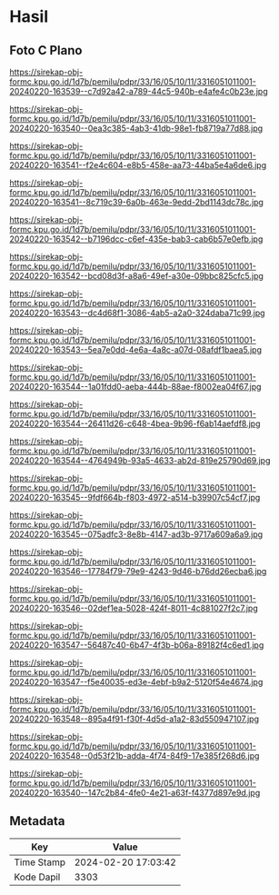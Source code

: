 # Hasil

## Foto C Plano

https://sirekap-obj-formc.kpu.go.id/1d7b/pemilu/pdpr/33/16/05/10/11/3316051011001-20240220-163539--c7d92a42-a789-44c5-940b-e4afe4c0b23e.jpg

https://sirekap-obj-formc.kpu.go.id/1d7b/pemilu/pdpr/33/16/05/10/11/3316051011001-20240220-163540--0ea3c385-4ab3-41db-98e1-fb8719a77d88.jpg

https://sirekap-obj-formc.kpu.go.id/1d7b/pemilu/pdpr/33/16/05/10/11/3316051011001-20240220-163541--f2e4c604-e8b5-458e-aa73-44ba5e4a6de6.jpg

https://sirekap-obj-formc.kpu.go.id/1d7b/pemilu/pdpr/33/16/05/10/11/3316051011001-20240220-163541--8c719c39-6a0b-463e-9edd-2bd1143dc78c.jpg

https://sirekap-obj-formc.kpu.go.id/1d7b/pemilu/pdpr/33/16/05/10/11/3316051011001-20240220-163542--b7196dcc-c6ef-435e-bab3-cab6b57e0efb.jpg

https://sirekap-obj-formc.kpu.go.id/1d7b/pemilu/pdpr/33/16/05/10/11/3316051011001-20240220-163542--bcd08d3f-a8a6-49ef-a30e-09bbc825cfc5.jpg

https://sirekap-obj-formc.kpu.go.id/1d7b/pemilu/pdpr/33/16/05/10/11/3316051011001-20240220-163543--dc4d68f1-3086-4ab5-a2a0-324daba71c99.jpg

https://sirekap-obj-formc.kpu.go.id/1d7b/pemilu/pdpr/33/16/05/10/11/3316051011001-20240220-163543--5ea7e0dd-4e6a-4a8c-a07d-08afdf1baea5.jpg

https://sirekap-obj-formc.kpu.go.id/1d7b/pemilu/pdpr/33/16/05/10/11/3316051011001-20240220-163544--1a01fdd0-aeba-444b-88ae-f8002ea04f67.jpg

https://sirekap-obj-formc.kpu.go.id/1d7b/pemilu/pdpr/33/16/05/10/11/3316051011001-20240220-163544--26411d26-c648-4bea-9b96-f6ab14aefdf8.jpg

https://sirekap-obj-formc.kpu.go.id/1d7b/pemilu/pdpr/33/16/05/10/11/3316051011001-20240220-163544--4764949b-93a5-4633-ab2d-819e25790d69.jpg

https://sirekap-obj-formc.kpu.go.id/1d7b/pemilu/pdpr/33/16/05/10/11/3316051011001-20240220-163545--9fdf664b-f803-4972-a514-b39907c54cf7.jpg

https://sirekap-obj-formc.kpu.go.id/1d7b/pemilu/pdpr/33/16/05/10/11/3316051011001-20240220-163545--075adfc3-8e8b-4147-ad3b-9717a609a6a9.jpg

https://sirekap-obj-formc.kpu.go.id/1d7b/pemilu/pdpr/33/16/05/10/11/3316051011001-20240220-163546--17784f79-79e9-4243-9d46-b76dd26ecba6.jpg

https://sirekap-obj-formc.kpu.go.id/1d7b/pemilu/pdpr/33/16/05/10/11/3316051011001-20240220-163546--02def1ea-5028-424f-8011-4c881027f2c7.jpg

https://sirekap-obj-formc.kpu.go.id/1d7b/pemilu/pdpr/33/16/05/10/11/3316051011001-20240220-163547--56487c40-6b47-4f3b-b06a-89182f4c6ed1.jpg

https://sirekap-obj-formc.kpu.go.id/1d7b/pemilu/pdpr/33/16/05/10/11/3316051011001-20240220-163547--f5e40035-ed3e-4ebf-b9a2-5120f54e4674.jpg

https://sirekap-obj-formc.kpu.go.id/1d7b/pemilu/pdpr/33/16/05/10/11/3316051011001-20240220-163548--895a4f91-f30f-4d5d-a1a2-83d550947107.jpg

https://sirekap-obj-formc.kpu.go.id/1d7b/pemilu/pdpr/33/16/05/10/11/3316051011001-20240220-163548--0d53f21b-adda-4f74-84f9-17e385f268d6.jpg

https://sirekap-obj-formc.kpu.go.id/1d7b/pemilu/pdpr/33/16/05/10/11/3316051011001-20240220-163540--147c2b84-4fe0-4e21-a63f-f4377d897e9d.jpg


## Metadata

| Key        | Value               |
| ---------- | ------------------- |
| Time Stamp | 2024-02-20 17:03:42 |
| Kode Dapil | 3303                |



